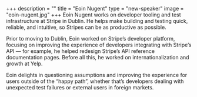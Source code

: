 +++
description = ""
title = "Eoin Nugent"
type = "new-speaker"
image = "eoin-nugent.jpg"
+++
Eoin Nugent works on developer tooling and test infrastructure at Stripe in Dublin. He helps make building and testing quick, reliable, and intuitive, so Stripes can be as productive as possible.

Prior to moving to Dublin, Eoin worked on Stripe’s developer platform, focusing on improving the experience of developers integrating with Stripe’s API — for example, he helped redesign Stripe’s API reference documentation pages. Before all this, he worked on internationalization and growth at Yelp.

Eoin delights in questioning assumptions and improving the experience for users outside of the “happy path”, whether that’s developers dealing with unexpected test failures or external users in foreign markets.